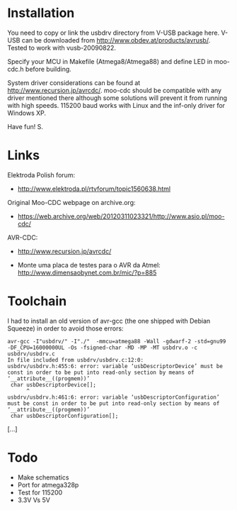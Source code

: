 Installation
============

You need to copy or link the usbdrv directory from V-USB package here.
V-USB can be downloaded from http://www.obdev.at/products/avrusb/.
Tested to work with vusb-20090822.

Specify your MCU in Makefile (Atmega8/Atmega88) and define LED in moo-cdc.h
before building.

System driver considerations can be found at http://www.recursion.jp/avrcdc/.
moo-cdc should be compatible with any driver mentioned there although some
solutions will prevent it from running with high speeds. 115200 baud works
with Linux and the inf-only driver for Windows XP.

Have fun!
S.

Links
=====

Elektroda Polish forum:
* http://www.elektroda.pl/rtvforum/topic1560638.html

Original Moo-CDC webpage on archive.org:
* https://web.archive.org/web/20120311023321/http://www.asio.pl/moo-cdc/

AVR-CDC:
* http://www.recursion.jp/avrcdc/

* Monte uma placa de testes para o AVR da Atmel:
http://www.dimensaobynet.com.br/mic/?p=885

Toolchain
=========

I had to install an old version of avr-gcc (the one shipped with Debian
Squeeze) in order to avoid those errors:

    avr-gcc -I"usbdrv/" -I"./"  -mmcu=atmega88 -Wall -gdwarf-2 -std=gnu99     -DF_CPU=16000000UL -Os -fsigned-char -MD -MP -MT usbdrv.o -c  usbdrv/usbdrv.c
    In file included from usbdrv/usbdrv.c:12:0:
    usbdrv/usbdrv.h:455:6: error: variable ‘usbDescriptorDevice’ must be const in order to be put into read-only section by means of ‘__attribute__((progmem))’
     char usbDescriptorDevice[];
          ^
    usbdrv/usbdrv.h:461:6: error: variable ‘usbDescriptorConfiguration’ must be const in order to be put into read-only section by means of ‘__attribute__((progmem))’
     char usbDescriptorConfiguration[];
    
   [...]

Todo
====

* Make schematics
* Port for atmega328p
* Test for 115200
* 3.3V Vs 5V
